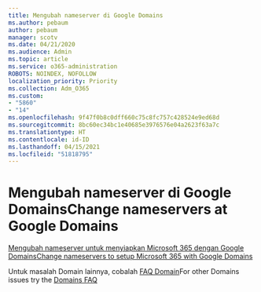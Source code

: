 ```yaml
---
title: Mengubah nameserver di Google Domains
ms.author: pebaum
author: pebaum
manager: scotv
ms.date: 04/21/2020
ms.audience: Admin
ms.topic: article
ms.service: o365-administration
ROBOTS: NOINDEX, NOFOLLOW
localization_priority: Priority
ms.collection: Adm_O365
ms.custom:
- "5860"
- "14"
ms.openlocfilehash: 9f47f0b8c0dff660c75c8fc757c428524e9ed68d
ms.sourcegitcommit: 8bc60ec34bc1e40685e3976576e04a2623f63a7c
ms.translationtype: HT
ms.contentlocale: id-ID
ms.lasthandoff: 04/15/2021
ms.locfileid: "51818795"
---
```

# <a name="change-nameservers-at-google-domains"></a><span data-ttu-id="22fa2-102">Mengubah nameserver di Google Domains</span><span class="sxs-lookup"><span data-stu-id="22fa2-102">Change nameservers at Google Domains</span></span>

[<span data-ttu-id="22fa2-103">Mengubah nameserver untuk menyiapkan Microsoft 365 dengan Google Domains</span><span class="sxs-lookup"><span data-stu-id="22fa2-103">Change nameservers to setup Microsoft 365 with Google Domains</span></span>](https://docs.microsoft.com/microsoft-365/admin/dns/change-nameservers-at-google-domains?view=o365-worldwide)

<span data-ttu-id="22fa2-104">Untuk masalah Domain lainnya, cobalah [FAQ Domain](https://docs.microsoft.com/microsoft-365/admin/setup/domains-faq?view=o365-worldwide)</span><span class="sxs-lookup"><span data-stu-id="22fa2-104">For other Domains issues try the [Domains FAQ](https://docs.microsoft.com/microsoft-365/admin/setup/domains-faq?view=o365-worldwide)</span></span>
